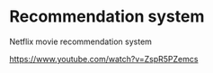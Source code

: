 
# Recommendation system
Netflix movie recommendation system

https://www.youtube.com/watch?v=ZspR5PZemcs

